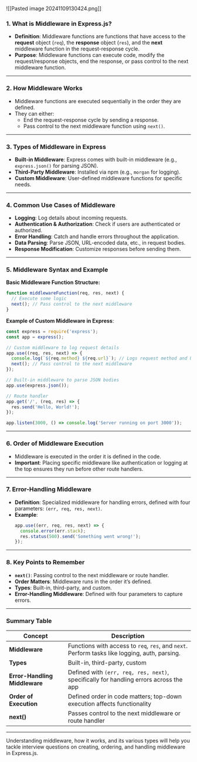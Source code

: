 

![[Pasted image 20241109130424.png]]


### **1. What is Middleware in Express.js?**
   - **Definition**: Middleware functions are functions that have access to the **request** object (`req`), the **response** object (`res`), and the **next** middleware function in the request-response cycle.
   - **Purpose**: Middleware functions can execute code, modify the request/response objects, end the response, or pass control to the next middleware function.

---

### **2. How Middleware Works**
   - Middleware functions are executed sequentially in the order they are defined.
   - They can either:
     - End the request-response cycle by sending a response.
     - Pass control to the next middleware function using `next()`.

---

### **3. Types of Middleware in Express**
   - **Built-in Middleware**: Express comes with built-in middleware (e.g., `express.json()` for parsing JSON).
   - **Third-Party Middleware**: Installed via npm (e.g., `morgan` for logging).
   - **Custom Middleware**: User-defined middleware functions for specific needs.

---

### **4. Common Use Cases of Middleware**
   - **Logging**: Log details about incoming requests.
   - **Authentication & Authorization**: Check if users are authenticated or authorized.
   - **Error Handling**: Catch and handle errors throughout the application.
   - **Data Parsing**: Parse JSON, URL-encoded data, etc., in request bodies.
   - **Response Modification**: Customize responses before sending them.

---

### **5. Middleware Syntax and Example**

**Basic Middleware Function Structure:**
   ```javascript
   function middlewareFunction(req, res, next) {
     // Execute some logic
     next(); // Pass control to the next middleware
   }
   ```

**Example of Custom Middleware in Express**:
   ```javascript
   const express = require('express');
   const app = express();

   // Custom middleware to log request details
   app.use((req, res, next) => {
     console.log(`${req.method} ${req.url}`); // Logs request method and URL
     next(); // Pass control to the next middleware
   });

   // Built-in middleware to parse JSON bodies
   app.use(express.json());

   // Route handler
   app.get('/', (req, res) => {
     res.send('Hello, World!');
   });

   app.listen(3000, () => console.log('Server running on port 3000'));
   ```

---

### **6. Order of Middleware Execution**
   - Middleware is executed in the order it is defined in the code.
   - **Important**: Placing specific middleware like authentication or logging at the top ensures they run before other route handlers.

---

### **7. Error-Handling Middleware**
   - **Definition**: Specialized middleware for handling errors, defined with four parameters: `(err, req, res, next)`.
   - **Example**:
     ```javascript
     app.use((err, req, res, next) => {
       console.error(err.stack);
       res.status(500).send('Something went wrong!');
     });
     ```

---

### **8. Key Points to Remember**
   - **`next()`**: Passing control to the next middleware or route handler.
   - **Order Matters**: Middleware runs in the order it’s defined.
   - **Types**: Built-in, third-party, and custom.
   - **Error-Handling Middleware**: Defined with four parameters to capture errors.

---

### **Summary Table**

| Concept                      | Description                                                                                         |
|------------------------------|-----------------------------------------------------------------------------------------------------|
| **Middleware**               | Functions with access to `req`, `res`, and `next`. Perform tasks like logging, auth, parsing.      |
| **Types**                    | Built-in, third-party, custom                                                                      |
| **Error-Handling Middleware**| Defined with `(err, req, res, next)`, specifically for handling errors across the app               |
| **Order of Execution**       | Defined order in code matters; top-down execution affects functionality                            |
| **next()**                   | Passes control to the next middleware or route handler                                             |

---

Understanding middleware, how it works, and its various types will help you tackle interview questions on creating, ordering, and handling middleware in Express.js.

